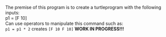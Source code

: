 The premise of this program is to create a turtleprogram with the following inputs:
\
p1 = [F 10]
\
Can use operators to manipulate this command such as:
\
`p1 = p1 * 2` creates `[F 10 F 10]`
**WORK IN PROGRESS!!!**
